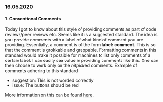 ### 16.05.2020

#### 1. Conventional Comments 

Today I got to know about this style of providing comments as part of code reviews/peer reviews etc. Seems like it is a suggested standard. The idea is you provide comments with a label of what kind of comment you are providing. Essentially, a comment is of the form **label: comment**. This is so that the comment is grokkable and greppable. Formatting comments in this standard would make it possible for machines to list only comments of a certain label. I can easily see value in providing comments like this. One can then choose to work only on the *nitpick*ed comments. 
Example of comments adhering to this standard
-  suggestion: This is not worded correctly
-  issue: The buttons should be red

More information on this can be found [here](https://conventionalcomments.org/).

